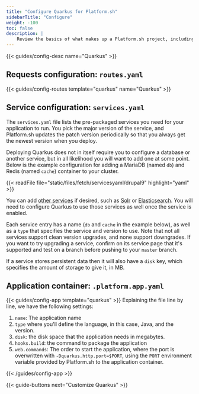 ```yaml
---
title: "Configure Quarkus for Platform.sh"
sidebarTitle: "Configure"
weight: -100
toc: false
description: |
    Review the basics of what makes up a Platform.sh project, including its three principle configuration files and how to define them for Quarkus.
---
```


{{< guides/config-desc name="Quarkus" >}}

## Requests configuration: `routes.yaml`

{{< guides/config-routes template="quarkus" name="Quarkus" >}}

## Service configuration: `services.yaml`

The `services.yaml` file lists the pre-packaged services you need for your application to run. You pick the major version of the service, and Platform.sh updates the patch version periodically so that you always get the newest version when you deploy.

Deploying Quarkus does not in itself require you to configure a database or another service, but in all likelihood you will want to add one at some point. Below is the example configuration for adding a MariaDB (named `db`) and Redis (named `cache`) container to your cluster. 

{{< readFile file="static/files/fetch/servicesyaml/drupal9" highlight="yaml" >}}

You can add [other services](/configuration/services/_index.md) if desired, such as [Solr](/configuration/services/solr.md) or [Elasticsearch](/configuration/services/elasticsearch.md). You will need to configure Quarkus to use those services as well once the service is enabled.

Each service entry has a name (`db` and `cache` in the example below), as well as a `type` that specifies the service and version to use.  Note that not all services support clean version upgrades, and none support downgrades.  If you want to try upgrading a service, confirm on its service page that it's supported and test on a branch before pushing to your `master` branch.

If a service stores persistent data then it will also have a `disk` key, which specifies the amount of storage to give it, in MB.

## Application container: `.platform.app.yaml`

{{< guides/config-app template="quarkus" >}}
Explaining the file line by line, we have the following settings:

1. `name`: The application name
2. `type` where you'll define the language, in this case, Java, and the version.
3. `disk`: the disk space that the application needs in megabytes.
4. `hooks.build`: the command to package the application
5. `web.commands`: The order to start the application, where the port is overwritten with `-Dquarkus.http.port=$PORT`, using the `PORT` environment variable provided by Platform.sh to the application container.

{{< /guides/config-app >}}

{{< guide-buttons next="Customize Quarkus" >}}
